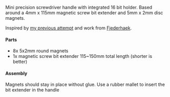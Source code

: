 Mini precision screwdriver handle with integrated 16 bit holder. Based around a 4mm x 115mm magnetic screw bit extender and 5mm x 2mm disc magnets.

Inspired by [my previous attempt](/precision_screwdriver) and work from [Fjederhaek](https://www.thingiverse.com/thing:4399253).

#### Parts
- 8x 5x2mm round magnets
- 1x magnetic screw bit extender 115~150mm total length (shorter is better)

#### Assembly
Magnets should stay in place without glue.
Use a rubber mallet to insert the bit extender in the handle
